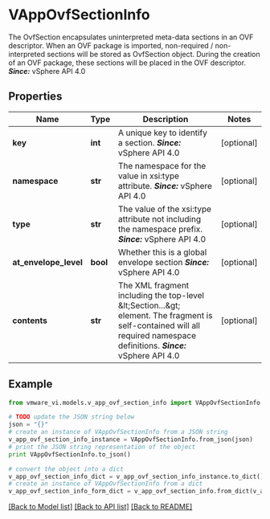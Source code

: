 # VAppOvfSectionInfo

The OvfSection encapsulates uninterpreted meta-data sections in an OVF descriptor.  When an OVF package is imported, non-required / non-interpreted sections will be stored as OvfSection object. During the creation of an OVF package, these sections will be placed in the OVF descriptor.  ***Since:*** vSphere API 4.0 

## Properties
Name | Type | Description | Notes
------------ | ------------- | ------------- | -------------
**key** | **int** | A unique key to identify a section.  ***Since:*** vSphere API 4.0  | [optional] 
**namespace** | **str** | The namespace for the value in xsi:type attribute.  ***Since:*** vSphere API 4.0  | [optional] 
**type** | **str** | The value of the xsi:type attribute not including the namespace prefix.  ***Since:*** vSphere API 4.0  | [optional] 
**at_envelope_level** | **bool** | Whether this is a global envelope section  ***Since:*** vSphere API 4.0  | [optional] 
**contents** | **str** | The XML fragment including the top-level &amp;lt;Section...&amp;gt; element.  The fragment is self-contained will all required namespace definitions.  ***Since:*** vSphere API 4.0  | [optional] 

## Example

```python
from vmware_vi.models.v_app_ovf_section_info import VAppOvfSectionInfo

# TODO update the JSON string below
json = "{}"
# create an instance of VAppOvfSectionInfo from a JSON string
v_app_ovf_section_info_instance = VAppOvfSectionInfo.from_json(json)
# print the JSON string representation of the object
print VAppOvfSectionInfo.to_json()

# convert the object into a dict
v_app_ovf_section_info_dict = v_app_ovf_section_info_instance.to_dict()
# create an instance of VAppOvfSectionInfo from a dict
v_app_ovf_section_info_form_dict = v_app_ovf_section_info.from_dict(v_app_ovf_section_info_dict)
```
[[Back to Model list]](../README.md#documentation-for-models) [[Back to API list]](../README.md#documentation-for-api-endpoints) [[Back to README]](../README.md)


